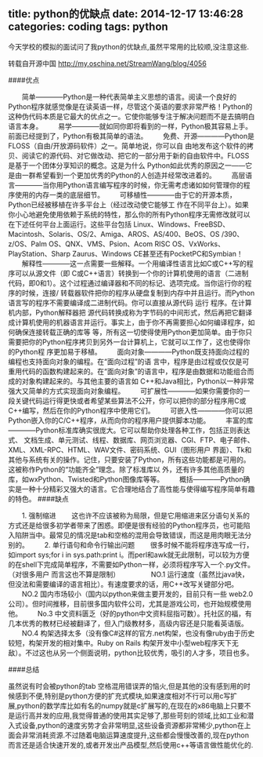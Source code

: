 title: python的优缺点
date: 2014-12-17 13:46:28
categories: coding
tags: python
---

今天学校的模拟的面试问了我python的优缺点,虽然平常用的比较顺,没注意这些.

转载自开源中国 http://my.oschina.net/StreamWang/blog/4056

<!--more-->

####优点


　　简单————Python是一种代表简单主义思想的语言。阅读一个良好的Python程序就感觉像是在读英语一样，尽管这个英语的要求非常严格！Python的这种伪代码本质是它最大的优点之一。它使你能够专注于解决问题而不是去搞明白语言本身。
　　易学————就如同你即将看到的一样，Python极其容易上手。前面已经提到了，Python有极其简单的语法。
　　免费、开源————Python是FLOSS（自由/开放源码软件）之一。简单地说，你可以自 由地发布这个软件的拷贝、阅读它的源代码、对它做改动、把它的一部分用于新的自由软件中。FLOSS是基于一个团体分享知识的概念。这是为什么 Python如此优秀的原因之一——它是由一群希望看到一个更加优秀的Python的人创造并经常改进着的。
　　高层语言————当你用Python语言编写程序的时候，你无需考虑诸如如何管理你的程序使用的内存一类的底层细节。
　　可移植性————由于它的开源本质，Python已经被移植在许多平台上（经过改动使它能够工 作在不同平台上）。如果你小心地避免使用依赖于系统的特性，那么你的所有Python程序无需修改就可以在下述任何平台上面运行。这些平台包括 Linux、Windows、FreeBSD、Macintosh、Solaris、OS/2、Amiga、AROS、AS/400、BeOS、OS /390、z/OS、Palm OS、QNX、VMS、Psion、Acom RISC OS、VxWorks、PlayStation、Sharp Zaurus、Windows CE甚至还有PocketPC和Symbian！
　　解释性————这一点需要一些解释。一个用编译性语言比如C或C++写的程序可以从源文件（即 C或C++语言）转换到一个你的计算机使用的语言（二进制代码，即0和1）。这个过程通过编译器和不同的标记、选项完成。当你运行你的程序的时候，连接/ 转载器软件把你的程序从硬盘复制到内存中并且运行。而Python语言写的程序不需要编译成二进制代码。你可以直接从源代码 运行 程序。在计算机内部，Python解释器把 源代码转换成称为字节码的中间形式，然后再把它翻译成计算机使用的机器语言并运行。事实上，由于你不再需要担心如何编译程序，如何确保连接转载正确的库等 等，所有这一切使得使用Python更加简单。由于你只需要把你的Python程序拷贝到另外一台计算机上，它就可以工作了，这也使得你的Python程 序更加易于移植。
　　面向对象————Python既支持面向过程的编程也支持面向对象的编程。在“面向过程”的语 言中，程序是由过程或仅仅是可重用代码的函数构建起来的。在“面向对象”的语言中，程序是由数据和功能组合而成的对象构建起来的。与其他主要的语言如 C++和Java相比，Python以一种非常强大又简单的方式实现面向对象编程。
　　可扩展性————如果你需要你的一段关键代码运行得更快或者希望某些算法不公开，你可以把你的部分程序用C或C++编写，然后在你的Python程序中使用它们。
　　可嵌入性————你可以把Python嵌入你的C/C++程序，从而向你的程序用户提供脚本功能。
　　丰富的库————Python标准库确实很庞大。它可以帮助你处理各种工作，包括正则表达式、 文档生成、单元测试、线程、数据库、网页浏览器、CGI、FTP、电子邮件、XML、XML-RPC、HTML、WAV文件、密码系统、GUI（图形用户 界面）、Tk和其他与系统有关的操作。记住，只要安装了Python，所有这些功能都是可用的。这被称作Python的“功能齐全”理念。除了标准库以 外，还有许多其他高质量的库，如wxPython、Twisted和Python图像库等等。
　　概括————Python确实是一种十分精彩又强大的语言。它合理地结合了高性能与使得编写程序简单有趣的特色。
####缺点


　　1. 强制缩进
　　这也许不应该被称为局限，但是它用缩进来区分语句关系的方式还是给很多初学者带来了困惑。即便是很有经验的Python程序员，也可能陷入陷阱当中。最常见的情况是tab和空格的混用会导致错误，而这是用肉眼无法分别的。
　　2. 单行语句和命令行输出问题
　　很多时候不能将程序连写成一行，如import sys;for i in sys.path:print i。而perl和awk就无此限制，可以较为方便的在shell下完成简单程序，不需要如Python一样，必须将程序写入一个.py文件。（对很多用户 而言这也不算是限制）
　　
　　NO.1 运行速度（虽然比java快，但没法和需要编译的语言相比）。有速度要求的话，用C++改写关键部分吧。
　　NO.2 国内市场较小（国内以python来做主要开发的，目前只有一些 web2.0公司）。但时间推移，目前很多国内软件公司，尤其是游戏公司，也开始规模使用他。
　　No.3 中文资料匮乏（好的python中文资料屈指可数）。托社区的福，有几本优秀的教材已经被翻译了，但入门级教材多，高级内容还是只能看英语版。
　　NO.4 构架选择太多（没有像C#这样的官方.net构架，也没有像ruby由于历史较短，构架开发的相对集中。Ruby on Rails 构架开发中小型web程序天下无敌）。不过这也从另一个侧面说明，python比较优秀，吸引的人才多，项目也多。


####总结

虽然说有时会被python的tab 空格混用错误弄的恼火,但是其他的没有感到用的时候感到不便,特别是python方便的扩充式模块,如果速度相对不行可以用c写扩展,python的数学库比如有名的numpy就是c扩展写的,在现在的x86电脑上只要不是运行高并发的应用,我觉得普通的使用其实足够了,那些苛刻的领域,比如工业和潜入式设备,python的速度劣势才会非常明显,这些设备资源都非常稀少,python在上面会非常消耗资源.不过随着电脑运算速度提升,这些都会慢慢改善的,现在python而言还是适合快速开发的,或者开发出产品模型,然后使用c++等语言做性能优化的.
